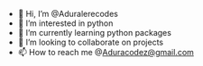 - 👋 Hi, I’m @Aduralerecodes
- 👀 I’m interested in python
- 🌱 I’m currently learning python packages
- 💞️ I’m looking to collaborate on projects
- 📫 How to reach me @Aduracodez@gmail.com


